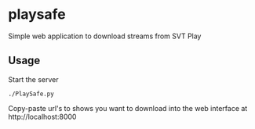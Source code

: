 playsafe
========

Simple web application to download streams from SVT Play

Usage
-----

Start the server 

    ./PlaySafe.py

Copy-paste url's to shows you want to download into the web interface at http://localhost:8000
